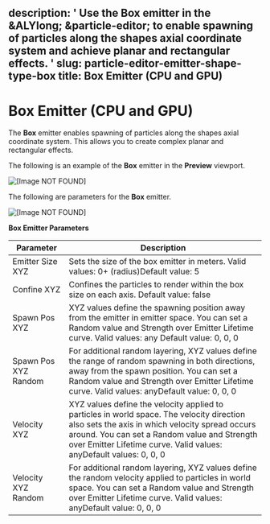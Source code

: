 description: ' Use the Box emitter in the &ALYlong; &particle-editor; to enable spawning
  of particles along the shapes axial coordinate system and achieve planar and rectangular
  effects. '
slug: particle-editor-emitter-shape-type-box
title: Box Emitter (CPU and GPU)
---
# Box Emitter \(CPU and GPU\)<a name="particle-editor-emitter-shape-type-box"></a>

The **Box** emitter enables spawning of particles along the shapes axial coordinate system\. This allows you to create complex planar and rectangular effects\.

The following is an example of the **Box** emitter in the **Preview** viewport\.

![\[Image NOT FOUND\]](/images/userguide/particles/particle-emitter-type-box-1.png)

The following are parameters for the **Box** emitter\.

![\[Image NOT FOUND\]](/images/userguide/particles/particle-emitter-type-box-2.png)


**Box Emitter Parameters**  

| Parameter  | Description | 
| --- | --- | 
| Emitter Size XYZ | Sets the size of the box emitter in meters\. Valid values: 0\+ \(radius\)Default value: 5 | 
| Confine XYZ | Confines the particles to render within the box size on each axis\. Default value: false | 
| Spawn Pos XYZ | XYZ values define the spawning position away from the emitter in emitter space\. You can set a Random value and Strength over Emitter Lifetime curve\. Valid values: any Default value: 0, 0, 0 | 
| Spawn Pos XYZ Random | For additional random layering, XYZ values define the range of random spawning in both directions, away from the spawn position\. You can set a Random value and Strength over Emitter Lifetime curve\. Valid values: anyDefault value: 0, 0, 0 | 
| Velocity XYZ | XYZ values define the velocity applied to particles in world space\. The velocity direction also sets the axis in which velocity spread occurs around\. You can set a Random value and Strength over Emitter Lifetime curve\. Valid values: anyDefault values: 0, 0, 0 | 
| Velocity XYZ Random | For additional random layering, XYZ values define the random velocity applied to particles in world space\. You can set a Random value and Strength over Emitter Lifetime curve\. Valid values: anyDefault value: 0, 0, 0  | 